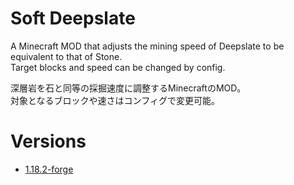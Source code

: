 # Soft Deepslate
A Minecraft MOD that adjusts the mining speed of Deepslate to be equivalent to that of Stone.  
Target blocks and speed can be changed by config.  

深層岩を石と同等の採掘速度に調整するMinecraftのMOD。  
対象となるブロックや速さはコンフィグで変更可能。  

# Versions
- [1.18.2-forge](https://github.com/Meatwo310/soft-deepslate/tree/1.18.2-forge)
